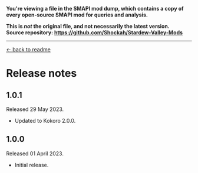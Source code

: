 **You're viewing a file in the SMAPI mod dump, which contains a copy of every open-source SMAPI mod
for queries and analysis.**

**This is _not_ the original file, and not necessarily the latest version.**  
**Source repository: https://github.com/Shockah/Stardew-Valley-Mods**

----

[← back to readme](README.md)

# Release notes

## 1.0.1
Released 29 May 2023.

* Updated to Kokoro 2.0.0.

## 1.0.0
Released 01 April 2023.

* Initial release.